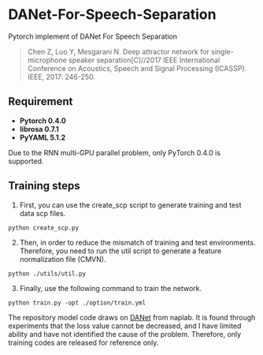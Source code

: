 # DANet-For-Speech-Separation
Pytorch implement of DANet For Speech Separation

> Chen Z, Luo Y, Mesgarani N. Deep attractor network for single-microphone speaker separation[C]//2017 IEEE International Conference on Acoustics, Speech and Signal Processing (ICASSP). IEEE, 2017: 246-250.

## Requirement

- **Pytorch 0.4.0**
- **librosa 0.7.1**
- **PyYAML 5.1.2**

Due to the RNN multi-GPU parallel problem, only PyTorch 0.4.0 is supported.

## Training steps
1. First, you can use the create_scp script to generate training and test data scp files.

```shell
python create_scp.py
```

2. Then, in order to reduce the mismatch of training and test environments. Therefore, you need to run the util script to generate a feature normalization file (CMVN).

```shell
python ./utils/util.py
```

3. Finally, use the following command to train the network.

```shell
python train.py -opt ./option/train.yml
```

The repository model code draws on [DANet](https://github.com/naplab/DANet "DANet") from naplab. It is found through experiments that the loss value cannot be decreased, and I have limited ability and have not identified the cause of the problem. Therefore, only training codes are released for reference only.